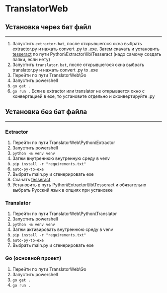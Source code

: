 # TranslatorWeb

## Установка через бат файл
---
1. Запустить `extractor.bat`, после открывшегося окна выбрать extractor.py и нажать convert .py to .exe. Затем скачать и установить [tesseract](https://github.com/UB-Mannheim/tesseract/wiki) по пути Python\Extractor\lib\Tesseract (надо самому создать папки, если нету)
2. Запустить `translator.bat`, после открывшегося окна выбрать translator.py и нажать convert .py to .exe
3. Перейти по пути TranslatorWeb\Go
4. Запустить powershell
5. `go get .`
6. `go run .`
Если в extractor или translator не открывается окно с конвертацией в exe, то установите отдельно и сконвертируйте .py

## Установка без бат файла
---
### Extractor
1. Перейти по пути TranslatorWeb\Python\Extractor
2. Запустить powershell
3. `python -m venv venv`
4. Затем внутреннюю внутренную среду в venv
5. `pip install -r "requirements.txt"`
6. `auto-py-to-exe`
7. Выбрать main.py и сгенерировать exe
8. Скачать [tesseract](https://github.com/UB-Mannheim/tesseract/wiki)
9. Установить в путь Python\Extractor\lib\Tesseract и обязательно выбрать Русский язык в опциях при установке

### Translator
1. Перейти по пути TranslatorWeb\Python\Translator
2. Запустить powershell
3. `python -m venv venv`
4. Затем активировать внутреннюю среду в venv
5. `pip install -r "requirements.txt"`
6. `auto-py-to-exe`
7. Выбрать main.py и сгенерировать exe

### Go (основной проект)
1. Перейти по пути TranslatorWeb\Go
2. Запустить powershell
3. `go get .`
4. `go run .`
